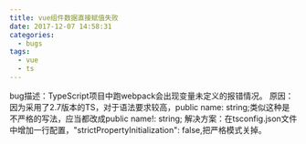 ```yaml
---
title: vue组件数据直接赋值失败
date: 2017-12-07 14:58:31
categories:
  - bugs
tags:
  - vue
  - ts
---
```

bug描述：TypeScript项目中跑webpack会出现变量未定义的报错情况。
原因：因为采用了2.7版本的TS，对于语法要求较高，public name: string;类似这种是不严格的写法，应当都改成public name!: string;
解决方案：在tsconfig.json文件中增加一行配置，"strictPropertyInitialization": false,把严格模式关掉。